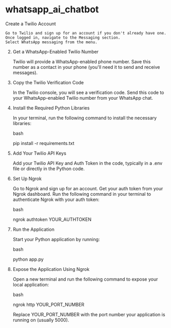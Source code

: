 # whatsapp_ai_chatbot
Create a Twilio Account

    Go to Twilio and sign up for an account if you don't already have one.
    Once logged in, navigate to the Messaging section.
    Select WhatsApp messaging from the menu.

2. Get a WhatsApp-Enabled Twilio Number

    Twilio will provide a WhatsApp-enabled phone number.
    Save this number as a contact in your phone (you'll need it to send and receive messages).

3. Copy the Twilio Verification Code

    In the Twilio console, you will see a verification code.
    Send this code to your WhatsApp-enabled Twilio number from your WhatsApp chat.

4. Install the Required Python Libraries

    In your terminal, run the following command to install the necessary libraries:

    bash

    pip install -r requirements.txt

5. Add Your Twilio API Keys

    Add your Twilio API Key and Auth Token in the code, typically in a .env file or directly in the Python code.

6. Set Up Ngrok

    Go to Ngrok and sign up for an account.
    Get your auth token from your Ngrok dashboard.
    Run the following command in your terminal to authenticate Ngrok with your auth token:

    bash

    ngrok authtoken YOUR_AUTHTOKEN

7. Run the Application

    Start your Python application by running:

    bash

    python app.py

8. Expose the Application Using Ngrok

    Open a new terminal and run the following command to expose your local application:

    bash

    ngrok http YOUR_PORT_NUMBER

    Replace YOUR_PORT_NUMBER with the port number your application is running on (usually 5000).


